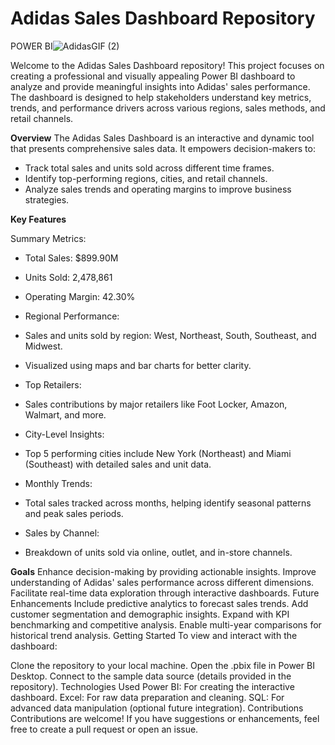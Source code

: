 # Adidas Sales Dashboard Repository
POWER BI![AdidasGIF (2)](https://github.com/user-attachments/assets/9679ea89-4bbf-4682-a1a0-cb50a07de9a1)


Welcome to the Adidas Sales Dashboard repository! This project focuses on creating a professional and visually appealing Power BI dashboard to analyze and provide meaningful insights into Adidas' sales performance. The dashboard is designed to help stakeholders understand key metrics, trends, and performance drivers across various regions, sales methods, and retail channels.

**Overview**
The Adidas Sales Dashboard is an interactive and dynamic tool that presents comprehensive sales data. It empowers decision-makers to:

* Track total sales and units sold across different time frames.
* Identify top-performing regions, cities, and retail channels.
* Analyze sales trends and operating margins to improve business strategies.

**Key Features**

Summary Metrics:

* Total Sales: $899.90M
* Units Sold: 2,478,861
* Operating Margin: 42.30%
* Regional Performance:

* Sales and units sold by region: West, Northeast, South, Southeast, and Midwest.
* Visualized using maps and bar charts for better clarity.
* Top Retailers:

* Sales contributions by major retailers like Foot Locker, Amazon, Walmart, and more.
* City-Level Insights:

* Top 5 performing cities include New York (Northeast) and Miami (Southeast) with detailed sales and unit data.
* Monthly Trends:

* Total sales tracked across months, helping identify seasonal patterns and peak sales periods.
* Sales by Channel:

* Breakdown of units sold via online, outlet, and in-store channels.

**Goals**
Enhance decision-making by providing actionable insights.
Improve understanding of Adidas' sales performance across different dimensions.
Facilitate real-time data exploration through interactive dashboards.
Future Enhancements
Include predictive analytics to forecast sales trends.
Add customer segmentation and demographic insights.
Expand with KPI benchmarking and competitive analysis.
Enable multi-year comparisons for historical trend analysis.
Getting Started
To view and interact with the dashboard:

Clone the repository to your local machine.
Open the .pbix file in Power BI Desktop.
Connect to the sample data source (details provided in the repository).
Technologies Used
Power BI: For creating the interactive dashboard.
Excel: For raw data preparation and cleaning.
SQL: For advanced data manipulation (optional future integration).
Contributions
Contributions are welcome! If you have suggestions or enhancements, feel free to create a pull request or open an issue.



